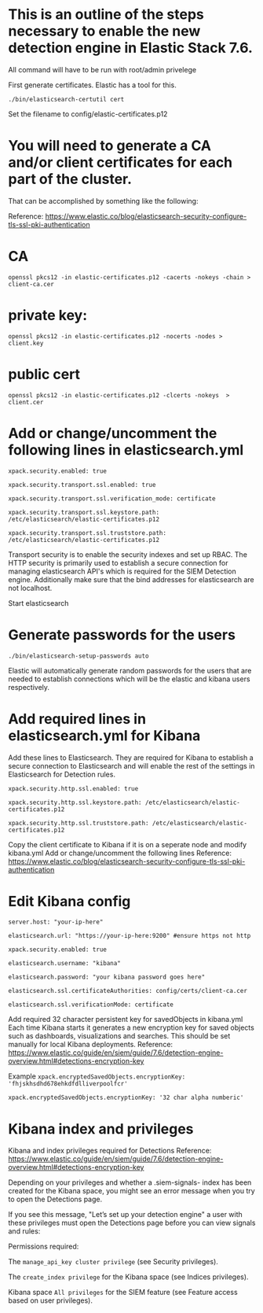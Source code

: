 # This is an outline of the steps necessary to enable the new detection engine in Elastic Stack 7.6.
All command will have to be run with root/admin privelege

First generate certificates. Elastic has a tool for this. 

```./bin/elasticsearch-certutil cert```

Set the filename to config/elastic-certificates.p12

# You will need to generate a CA and/or client certificates for each part of the cluster. 
That can be accomplished by something like the following:

Reference: https://www.elastic.co/blog/elasticsearch-security-configure-tls-ssl-pki-authentication

# CA
```openssl pkcs12 -in elastic-certificates.p12 -cacerts -nokeys -chain > client-ca.cer```

# private key:

```openssl pkcs12 -in elastic-certificates.p12 -nocerts -nodes > client.key```

# public cert

```openssl pkcs12 -in elastic-certificates.p12 -clcerts -nokeys  > client.cer```


# Add or change/uncomment the following lines in elasticsearch.yml

```xpack.security.enabled: true```

```xpack.security.transport.ssl.enabled: true```

```xpack.security.transport.ssl.verification_mode: certificate```

```xpack.security.transport.ssl.keystore.path: /etc/elasticsearch/elastic-certificates.p12```

```xpack.security.transport.ssl.truststore.path: /etc/elasticsearch/elastic-certificates.p12```


Transport security is to enable the security indexes and set up RBAC. 
The HTTP security is primarily used to establish a secure connection for managing elasticsearch API's 
which is required for the SIEM Detection engine. Additionally make sure that the bind addresses for elasticsearch are not localhost. 

Start elasticsearch

# Generate passwords for the users

```./bin/elasticsearch-setup-passwords auto```

Elastic will automatically generate random passwords for the users that are needed to establish connections which will be the elastic and kibana users respectively. 

# Add required lines in elasticsearch.yml for Kibana

Add these lines to Elasticsearch. They are required for Kibana to establish a secure connection to Elasticsearch and will enable the rest of the settings in Elasticsearch for Detection rules. 

```xpack.security.http.ssl.enabled: true```

```xpack.security.http.ssl.keystore.path: /etc/elasticsearch/elastic-certificates.p12```

```xpack.security.http.ssl.truststore.path: /etc/elasticsearch/elastic-certificates.p12```


Copy the client certificate to Kibana if it is on a seperate node and modify kibana.yml 
Add or change/uncomment the following lines
Reference: https://www.elastic.co/blog/elasticsearch-security-configure-tls-ssl-pki-authentication

# Edit Kibana config

```server.host: "your-ip-here"```

```elasticsearch.url: "https://your-ip-here:9200" #ensure https not http```

```xpack.security.enabled: true```

```elasticsearch.username: "kibana"```

```elasticsearch.password: "your kibana password goes here"```

```elasticsearch.ssl.certificateAuthorities: config/certs/client-ca.cer```

```elasticsearch.ssl.verificationMode: certificate```

Add required 32 character persistent key for savedObjects in kibana.yml
Each time Kibana starts it generates a new encryption key for saved objects such as dashboards, visualizations and searches. 
This should be set manually for local Kibana deployments. 
Reference: https://www.elastic.co/guide/en/siem/guide/7.6/detection-engine-overview.html#detections-encryption-key

Example 
```xpack.encryptedSavedObjects.encryptionKey: 'fhjskhsdhd678ehkdfdlliverpoolfcr'```

```xpack.encryptedSavedObjects.encryptionKey: '32 char alpha numberic'```

# Kibana index and privileges

Kibana and index privileges required for Detections
Reference: https://www.elastic.co/guide/en/siem/guide/7.6/detection-engine-overview.html#detections-encryption-key

Depending on your privileges and whether a .siem-signals-<space name> index has been created for the Kibana space, 
you might see an error message when you try to open the Detections page.

If you see this message, "Let’s set up your detection engine" a user with these privileges must open the Detections page before you can view signals and rules:

Permissions required: 

The ```manage_api_key cluster privilege``` (see Security privileges).

The ```create_index privilege``` for the Kibana space (see Indices privileges).

Kibana space ```All privileges``` for the SIEM feature (see Feature access based on user privileges).
